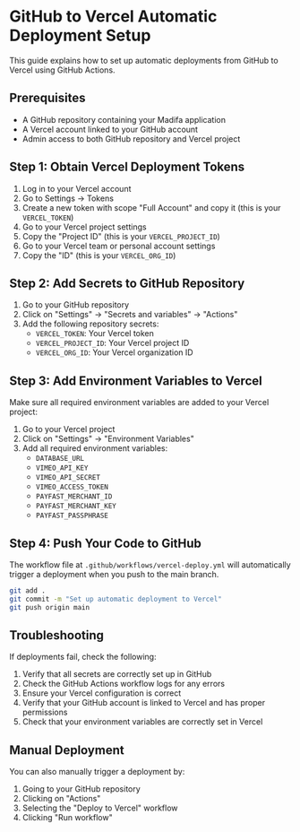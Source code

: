 # GitHub to Vercel Automatic Deployment Setup

This guide explains how to set up automatic deployments from GitHub to Vercel using GitHub Actions.

## Prerequisites

- A GitHub repository containing your Madifa application
- A Vercel account linked to your GitHub account
- Admin access to both GitHub repository and Vercel project

## Step 1: Obtain Vercel Deployment Tokens

1. Log in to your Vercel account
2. Go to Settings → Tokens
3. Create a new token with scope "Full Account" and copy it (this is your `VERCEL_TOKEN`)
4. Go to your Vercel project settings
5. Copy the "Project ID" (this is your `VERCEL_PROJECT_ID`)
6. Go to your Vercel team or personal account settings
7. Copy the "ID" (this is your `VERCEL_ORG_ID`)

## Step 2: Add Secrets to GitHub Repository

1. Go to your GitHub repository
2. Click on "Settings" → "Secrets and variables" → "Actions"
3. Add the following repository secrets:
   - `VERCEL_TOKEN`: Your Vercel token
   - `VERCEL_PROJECT_ID`: Your Vercel project ID
   - `VERCEL_ORG_ID`: Your Vercel organization ID

## Step 3: Add Environment Variables to Vercel

Make sure all required environment variables are added to your Vercel project:

1. Go to your Vercel project
2. Click on "Settings" → "Environment Variables"
3. Add all required environment variables:
   - `DATABASE_URL`
   - `VIMEO_API_KEY`
   - `VIMEO_API_SECRET`
   - `VIMEO_ACCESS_TOKEN`
   - `PAYFAST_MERCHANT_ID`
   - `PAYFAST_MERCHANT_KEY`
   - `PAYFAST_PASSPHRASE`

## Step 4: Push Your Code to GitHub

The workflow file at `.github/workflows/vercel-deploy.yml` will automatically trigger a deployment when you push to the main branch.

```bash
git add .
git commit -m "Set up automatic deployment to Vercel"
git push origin main
```

## Troubleshooting

If deployments fail, check the following:

1. Verify that all secrets are correctly set up in GitHub
2. Check the GitHub Actions workflow logs for any errors
3. Ensure your Vercel configuration is correct
4. Verify that your GitHub account is linked to Vercel and has proper permissions
5. Check that your environment variables are correctly set in Vercel

## Manual Deployment

You can also manually trigger a deployment by:

1. Going to your GitHub repository
2. Clicking on "Actions"
3. Selecting the "Deploy to Vercel" workflow
4. Clicking "Run workflow"